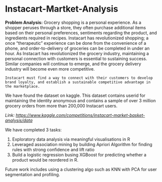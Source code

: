 # Instacart-Martket-Analysis

**Problem Analysis:** 
Grocery shopping is a personal experience. As a shopper peruses through a store, they often purchase additional items based on their personal preferences, sentiments regarding the product, and ingredients required in recipes. Instacart has revolutionized shopping; a once “therapeutic” experience can be done from the convenience of a phone, and order-to-delivery of groceries can be completed in under an hour. As Instacart has revolutionized the grocery industry, maintaining a personal connection with customers is essential to sustaining success. Similar companies will continue to emerge, and the grocery delivery industry will become even more competitive.

```Instacart must find a way to connect with their customers to develop brand loyalty, and establish a sustainable competitive advantage in the marketplace.```

We have found the dataset on kaggle. This dataset contains userid for maintaining the identity anonymous and contains a sample of over 3 million grocery orders from more than 200,000 Instacart users.

_Link: https://www.kaggle.com/competitions/instacart-market-basket-analysis/data_

We have completed 3 tasks:

1. Exploratory data analysis via meaningful visualisations in R
2. Leveraged association mining by building Apriori Algorithm for finding rules with strong confidence and lift ratio
3. Build a logistic regression busing XGBoost for predicting whether a product would be reordered in R.

Future work includes using a clustering algo such as KNN with PCA for user segmentation and profiling.

